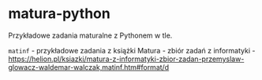 # matura-python
Przykładowe zadania maturalne z Pythonem w tle.

`matinf` - przykładowe zadania z książki Matura - zbiór zadań z informatyki - https://helion.pl/ksiazki/matura-z-informatyki-zbior-zadan-przemyslaw-glowacz-waldemar-walczak,matinf.htm#format/d

